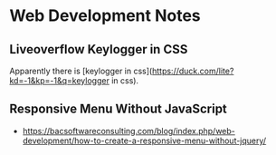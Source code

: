 # Web Development Notes

## Liveoverflow Keylogger in CSS

Apparently there is [keylogger in css](https://duck.com/lite?kd=-1&kp=-1&q=keylogger in css).

## Responsive Menu Without JavaScript

* <https://bacsoftwareconsulting.com/blog/index.php/web-development/how-to-create-a-responsive-menu-without-jquery/>
